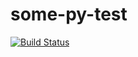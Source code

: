 some-py-test
============
[![Build
Status](https://travis-ci.org/nmesstorff/some-py-test.png)](https://travis-ci.org/nmesstorff/some-py-test)
